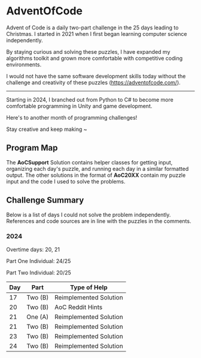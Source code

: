 # AdventOfCode
Advent of Code is a daily two-part challenge in the 25 days leading to Christmas.
I started in 2021 when I first began learning computer science independently.

By staying curious and solving these puzzles, I have expanded my algorithms toolkit
and grown more comfortable with competitive coding environments.

I would not have the same software development skills today without the challenge
and creativity of these puzzles (https://adventofcode.com/).

---

Starting in 2024, I branched out from Python to C# to become more comfortable programming 
in Unity and game development.

Here's to another month of programming challenges!

Stay creative and keep making ~

## Program Map
The **AoCSupport** Solution contains helper classes for getting input,
organizing each day's puzzle, and running each day in a similar formatted
output. The other solutions in the format of **AoC20XX** contain my puzzle
input and the code I used to solve the problems.

## Challenge Summary
Below is a list of days I could not solve the problem independently.
References and code sources are in line with the puzzles in the comments.
### 2024
Overtime days: 20, 21

Part One Individual: 24/25

Part Two Individual: 20/25

| Day | Part | Type of Help |
|-----|------|--------------|
| 17 | Two (B) | Reimplemented Solution |
| 20 | Two (B) | AoC Reddit Hints |
| 21 | One (A) | Reimplemented Solution |
| 21 | Two (B) | Reimplemented Solution |
| 23 | Two (B) | Reimplemented Solution |
| 24 | Two (B) | Reimplemented Solution |
